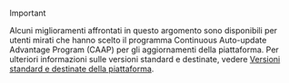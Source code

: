 > [!IMPORTANT]
> Alcuni miglioramenti affrontati in questo argomento sono disponibili per utenti mirati che hanno scelto il programma Continuous Auto-update Advantage Program (CAAP) per gli aggiornamenti della piattaforma. Per ulteriori informazioni sulle versioni standard e destinate, vedere [Versioni standard e destinate della piattaforma](../fin-and-ops/get-started/public-preview-releases.md).
